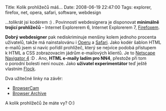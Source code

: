Title: Kolik prohlížečů máš...
Date: 2008-06-19 22:47:00
Tags: explorer, firefox, net, opera, safari, software, webdesign

…tolikrát jsi kodérem :) . Povinností webdesignera je disponovat
**minimálně trojicí prohlížečů** – Internet Explorerem 6, Internet
Explorerem 7,
[Firefoxem](http://www.mozilla-europe.org/cs/firefox/).

**Dobrý webdesigner** pak nediskriminuje menšiny kolem jednoho
procenta uživatelů, takže má nainstalovánu
i [Operu](http://www.opera.com/) a
[Safari](http://www.apple.com/safari/). Jako kodér šablon HTML
e-mailů jsem si navíc pořídil prohlížeč, který se nejvíce podobá
přístupem k HTML a CSS zobrazovacím jádrům e-mailových klientů. Je
to [Netscape Navigator 4](http://browser.netscape.com/releases) :D
. Ano, **HTML e-maily ladím pro NN4**, přestože při tom o porodní
bolesti není nouze. Jako **uživatel experimentátor** teď ještě
vlastním [Flock](http://flock.com/).

Dva užitečné linky na závěr:

-   [BrowserCam](http://www.browsercam.com/)
-   [Browser Archive](http://browsers.evolt.org/)

A kolik prohlížečů že máte vy? O:)